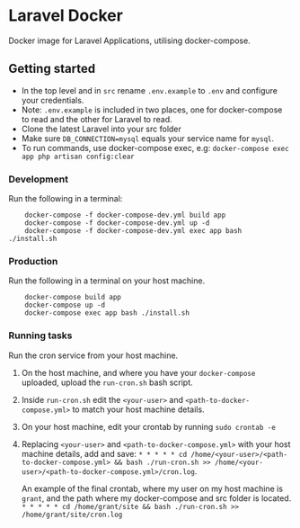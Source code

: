 # Laravel Docker
Docker image for Laravel Applications, utilising docker-compose.

## Getting started

- In the top level and in `src` rename `.env.example` to `.env` and configure your credentials.
- Note: `.env.example` is included in two places, one for docker-compose to read and the other for Laravel to read.  
- Clone the latest Laravel into your src folder
- Make sure `DB_CONNECTION=mysql` equals your service name for `mysql`.
- To run commands, use docker-compose exec, e.g: `docker-compose exec app php artisan config:clear`


### Development
Run the following in a terminal:
```shell
    docker-compose -f docker-compose-dev.yml build app
    docker-compose -f docker-compose-dev.yml up -d 
    docker-compose -f docker-compose-dev.yml exec app bash ./install.sh
```


### Production
Run the following in a terminal on your host machine.
```shell
    docker-compose build app
    docker-compose up -d
    docker-compose exec app bash ./install.sh
```


### Running tasks
Run the cron service from your host machine. 

1. On the host machine, and where you have your `docker-compose` uploaded, upload the `run-cron.sh` bash script. 
2. Inside `run-cron.sh` edit the `<your-user>` and `<path-to-docker-compose.yml>` to match your host machine details.
3. On your host machine, edit your crontab by running `sudo crontab -e`
3. Replacing `<your-user>` and `<path-to-docker-compose.yml>` with your host machine details, add and save:  `* * * * * cd /home/<your-user>/<path-to-docker-compose.yml> && bash ./run-cron.sh >> /home/<your-user>/<path-to-docker-compose.yml>/cron.log`. 

    An example of the final crontab, where my user on my host machine is `grant`, and the path where my docker-compose and src folder is located. 
    `* * * * * cd /home/grant/site && bash ./run-cron.sh >> /home/grant/site/cron.log`


